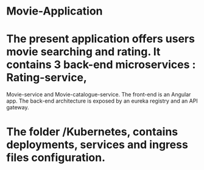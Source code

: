 # Movie-Application

# The present application offers users movie searching and rating. It contains 3 back-end microservices : Rating-service,
Movie-service and Movie-catalogue-service. The front-end is an Angular app. The back-end architecture is exposed by an eureka registry
and an API gateway.

# The folder /Kubernetes, contains deployments, services and ingress files configuration.





